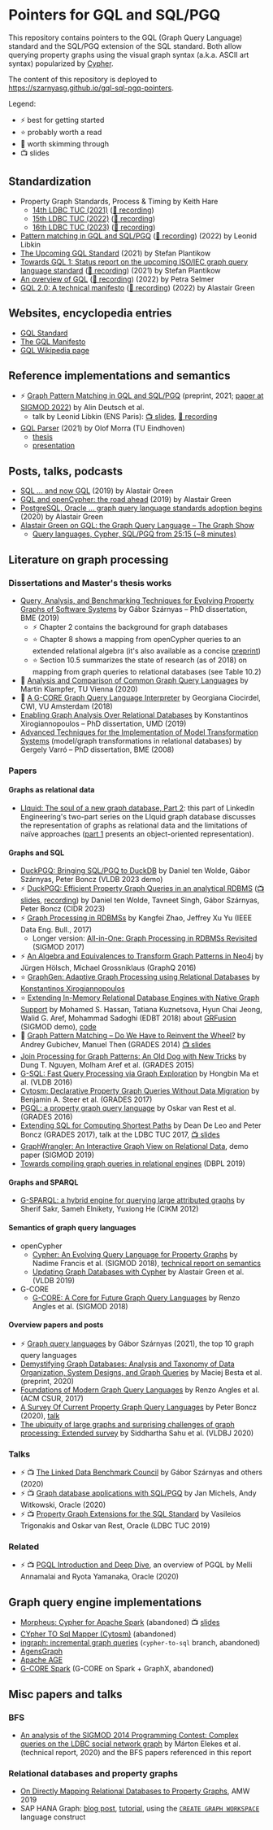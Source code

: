 # Pointers for GQL and SQL/PGQ

This repository contains pointers to the GQL (Graph Query Language) standard and the SQL/PGQ extension of the SQL standard. Both allow querying property graphs using the visual graph syntax (a.k.a. ASCII art syntax) popularized by [Cypher](https://en.wikipedia.org/wiki/Cypher_(query_language)).

The content of this repository is deployed to <https://szarnyasg.github.io/gql-sql-pgq-pointers>.

Legend:

* ⚡️ best for getting started
* ⭐️ probably worth a read
* 💫 worth skimming through
* 📺 slides

## Standardization

* Property Graph Standards, Process & Timing by Keith Hare
  * [14th LDBC TUC (2021)](https://pub-383410a98aef4cb686f0c7601eddd25f.r2.dev/event/fourteenth-tuc-meeting/attachments/keith-hare-database-language-standards-structure-and-process-sql-pgq.pdf) ([🎥 recording](https://www.youtube.com/watch?v=ZgFCuzods4g))
  * [15th LDBC TUC (2022)](https://pub-383410a98aef4cb686f0c7601eddd25f.r2.dev/event/fifteenth-tuc-meeting/attachments/keith-hare-property-graph-standards-process-and-timing.pdf) ([🎥 recording](https://www.youtube.com/watch?v=xFVD3LWnKlc))
  * [16th LDBC TUC (2023)](https://pub-383410a98aef4cb686f0c7601eddd25f.r2.dev/event/sixteenth-tuc-meeting/attachments/keith-hare-an-update-on-the-gql-and-sql-pgq-standards-efforts.pdf) ([🎥 recording](https://www.youtube.com/watch?v=LQYkal_0j6E))
* [Pattern matching in GQL and SQL/PGQ](https://pub-383410a98aef4cb686f0c7601eddd25f.r2.dev/event/fifteenth-tuc-meeting/attachments/leonid-libkin-pattern-matching-in-gql-and-sql-pgq.pdf) ([🎥 recording](https://www.youtube.com/watch?v=OvGsa0qLANE)) (2022) by Leonid Libkin
* [The Upcoming GQL Standard](https://zenodo.org/record/4903293) (2021) by Stefan Plantikow
* [Towards GQL 1: Status report on the upcoming ISO/IEC graph query language standard](https://pub-383410a98aef4cb686f0c7601eddd25f.r2.dev/event/fourteenth-tuc-meeting/attachments/stefan-plantikow-gql.pdf) ([🎥 recording](https://www.youtube.com/watch?v=z0pN5NwKsgc)) (2021) by Stefan Plantikow
* [An overview of GQL](https://pub-383410a98aef4cb686f0c7601eddd25f.r2.dev/event/fifteenth-tuc-meeting/attachments/petra-selmer-towards-gql-v1-a-property-graph-query-language-standard.pdf) ([🎥 recording](https://www.youtube.com/watch?v=tncf2FgyIyo)) (2022) by Petra Selmer
* [GQL 2.0: A technical manifesto](https://pub-383410a98aef4cb686f0c7601eddd25f.r2.dev/event/fifteenth-tuc-meeting/attachments/alastair-green-gql-2.0-a-technical-manifesto.pdf) ([🎥 recording](https://www.youtube.com/watch?v=upIvpYy8C2g)) (2022) by Alastair Green

## Websites, encyclopedia entries

* [GQL Standard](https://www.gqlstandards.org/)
* [The GQL Manifesto](https://gql.today/)
* [GQL Wikipedia page](https://en.wikipedia.org/wiki/GQL_Graph_Query_Language)

## Reference implementations and semantics

* ⚡️ [Graph Pattern Matching in GQL and SQL/PGQ](https://arxiv.org/pdf/2112.06217.pdf) (preprint, 2021; [paper at SIGMOD 2022](https://dl.acm.org/doi/abs/10.1145/3514221.3526057)) by Alin Deutsch et al.
  * talk by Leonid Libkin (ENS Paris): [📺 slides](https://pub-383410a98aef4cb686f0c7601eddd25f.r2.dev/event/fifteenth-tuc-meeting/attachments/leonid-libkin-pattern-matching-in-gql-and-sql-pgq.pdf), [🎥 recording](https://youtu.be/OvGsa0qLANE)
* [GQL Parser](https://github.com/OlofMorra/GQL-parser) (2021) by Olof Morra (TU Eindhoven)
  * [thesis](https://github.com/OlofMorra/GQL-parser/blob/main/src/main/resources/report/A%20Semantics%20of%20GQL;%20a%20New%20Query%20Language%20forProperty%20Graphs%20Formalized.pdf)
  * [presentation](https://github.com/OlofMorra/GQL-parser/blob/main/src/main/resources/Presentation/Final_presentation_GQL.pdf)

## Posts, talks, podcasts

* [SQL ... and now GQL](https://www.linkedin.com/pulse/sql-now-gql-alastair-green/) (2019) by Alastair Green
* [GQL and openCypher: the road ahead](https://s3.amazonaws.com/artifacts.opencypher.org/website/ocim5/videos/oCIM5-day1-3+Alastair+Green+-+GQL+and+openCypher+(21min).mp4) (2019) by Alastair Green
* [PostgreSQL, Oracle ... graph query language standards adoption begins](https://www.linkedin.com/pulse/postgresql-oracle-graph-query-language-standards-adoption-green/) (2020) by Alastair Green
* [Alastair Green on GQL: the Graph Query Language – The Graph Show](https://www.youtube.com/watch?v=2sLTQQel4NM)
  * [Query languages, Cypher, SQL/PGQ from 25:15 (~8 minutes)](https://youtu.be/2sLTQQel4NM?t=1515)

## Literature on graph processing

### Dissertations and Master's thesis works

* [Query, Analysis, and Benchmarking Techniques for Evolving Property Graphs of Software Systems](https://szarnyasg.github.io/phd/szarnyasg-phd-dissertation.pdf) by Gábor Szárnyas – PhD dissertation, BME (2019)
  * ⚡️ Chapter 2 contains the background for graph databases
  * ⭐️ Chapter 8 shows a mapping from openCypher queries to an extended relational algebra (it's also available as a concise [preprint](https://arxiv.org/pdf/1806.07344.pdf))
  * ⭐️ Section 10.5 summarizes the state of research (as of 2018) on mapping from graph queries to relational databases (see Table 10.2)
* 💫 [Analysis and Comparison of Common Graph Query Languages](https://web.archive.org/web/20210119211651id_/https://repositum.tuwien.at/bitstream/20.500.12708/16615/2/Analysis%20and%20Comparison%20of%20Common%20Graph%20Query%20Languages.pdf) by Martin Klampfer, TU Vienna (2020)
* 💫 [A G-CORE Graph Query Language Interpreter](https://homepages.cwi.nl/~boncz/msc/2018-GeorgianaCiocirdel.pdf) by Georgiana Ciocirdel, CWI, VU Amsterdam (2018)
* [Enabling Graph Analysis Over Relational Databases](https://drum.lib.umd.edu/handle/1903/26047) by Konstantinos Xirogiannopoulos – PhD dissertation, UMD (2019)
* [Advanced Techniques for the Implementation of Model Transformation Systems](https://repozitorium.omikk.bme.hu/handle/10890/754?locale-attribute=en) (model/graph transformations in relational databases) by Gergely Varró – PhD dissertation, BME (2008)

### Papers

#### Graphs as relational data

* [LIquid: The soul of a new graph database, Part 2](https://engineering.linkedin.com/blog/2020/liquid--the-soul-of-a-new-graph-database--part-2): this part of LinkedIn Engineering's two-part series on the LIquid graph database discusses the representation of graphs as relational data and the limitations of naïve approaches ([part 1](https://engineering.linkedin.com/blog/2020/liquid-the-soul-of-a-new-graph-database-part-1) presents an object-oriented representation).

#### Graphs and SQL

* [DuckPGQ: Bringing SQL/PGQ to DuckDB](https://www.vldb.org/pvldb/vol16/p4034-wolde.pdf) by Daniel ten Wolde, Gábor Szárnyas, Peter Boncz (VLDB 2023 demo)
* ⚡️ [DuckPGQ: Efficient Property Graph Queries in an analytical RDBMS](https://www.cidrdb.org/cidr2023/papers/p66-wolde.pdf) ([📺 slides](https://www.cidrdb.org/cidr2023/slides/p66-wolde-slides.pdf), [recording](https://www.youtube.com/watch?v=pVklntbGiNo)) by Daniel ten Wolde, Tavneet Singh, Gábor Szárnyas, Peter Boncz (CIDR 2023)
* ⚡️ [Graph Processing in RDBMSs](http://sites.computer.org/debull/A17sept/p6.pdf) by Kangfei Zhao, Jeffrey Xu Yu (IEEE Data Eng. Bull., 2017)
  * Longer version: [All-in-One: Graph Processing in RDBMSs Revisited](https://dl.acm.org/doi/10.1145/3035918.3035943) (SIGMOD 2017)
* ⚡️ [An Algebra and Equivalences to Transform Graph Patterns in Neo4j](http://ceur-ws.org/Vol-1558/paper24.pdf) by Jürgen Hölsch, Michael Grossniklaus (GraphQ 2016)
* ⭐️ [GraphGen: Adaptive Graph Processing using Relational Databases](https://event.cwi.nl/grades/2017/09-Xirogiannopoulos.pdf) by [Konstantinos Xirogiannopoulos](http://www.cs.umd.edu/~kostasx/)
* ⭐️ [Extending In-Memory Relational Database Engines with Native Graph Support](https://openproceedings.org/2018/conf/edbt/paper-17.pdf) by Mohamed S. Hassan, Tatiana Kuznetsova, Hyun Chai Jeong, Walid G. Aref, Mohammad Sadoghi (EDBT 2018) about [GRFusion](https://dl.acm.org/doi/10.1145/3183713.3193541) (SIGMOD demo), [code](https://github.com/purduedb/GRFusion)
* 💫 [Graph Pattern Matching – Do We Have to Reinvent the Wheel?](https://event.cwi.nl/grades2014/08-gubichev.pdf) by Andrey Gubichev, Manuel Then (GRADES 2014) [📺 slides](https://event.cwi.nl/grades2014/08-gubichev-slides.pdf)
* [Join Processing for Graph Patterns: An Old Dog with New Tricks](https://arxiv.org/pdf/1503.04169.pdf) by Dung T. Nguyen, Molham Aref et al. (GRADES 2015)
* [G-SQL: Fast Query Processing via Graph Exploration](http://www.vldb.org/pvldb/vol9/p900-ma.pdf) by Hongbin Ma et al. (VLDB 2016)
* [Cytosm: Declarative Property Graph Queries Without Data Migration](https://event.cwi.nl/grades/2017/04-Steer.pdf) by Benjamin A. Steer et al. (GRADES 2017)
* [PGQL: a property graph query language](https://event.cwi.nl/grades/2016/07-VanRest.pdf) by Oskar van Rest et al. (GRADES 2016)
* [Extending SQL for Computing Shortest Paths](https://ir.cwi.nl/pub/27563/27563.pdf) by Dean De Leo and Peter Boncz (GRADES 2017), talk at the LDBC TUC 2017, [📺 slides](https://pub-383410a98aef4cb686f0c7601eddd25f.r2.dev/event/ninth-tuc-meeting/attachments/59277315/75628546.pdf)
* [GraphWrangler: An Interactive Graph View on Relational Data](https://dl.acm.org/doi/abs/10.1145/3299869.3320232), demo paper (SIGMOD 2019)
* [Towards compiling graph queries in relational engines](https://dl.acm.org/doi/pdf/10.1145/3315507.3330200) (DBPL 2019)

#### Graphs and SPARQL

* [G-SPARQL: a hybrid engine for querying large attributed graphs](https://dl.acm.org/doi/10.1145/2396761.2396806) by Sherif Sakr, Sameh Elnikety, Yuxiong He (CIKM 2012)

#### Semantics of graph query languages

* openCypher
  * [Cypher: An Evolving Query Language for Property Graphs](http://homepages.inf.ed.ac.uk/libkin/papers/sigmod18.pdf) by Nadime Francis et al. (SIGMOD 2018), [technical report on semantics](https://arxiv.org/pdf/1802.09984.pdf)
  * [Updating Graph Databases with Cypher](http://www.vldb.org/pvldb/vol12/p2242-green.pdf) by Alastair Green et al. (VLDB 2019)
* G-CORE
  * [G-CORE: A Core for Future Graph Query Languages](https://arxiv.org/pdf/1712.01550.pdf) by Renzo Angles et al. (SIGMOD 2018)

#### Overview papers and posts

* ⚡️ [Graph query languages](https://szarnyasg.github.io/posts/graph-query-languages/) by Gábor Szárnyas (2021), the top 10 graph query languages
* [Demystifying Graph Databases: Analysis and Taxonomy of Data Organization, System Designs, and Graph Queries](https://arxiv.org/pdf/1910.09017.pdf) by Maciej Besta et al. (preprint, 2020)
* [Foundations of Modern Graph Query Languages](https://arxiv.org/pdf/1610.06264.pdf) by Renzo Angles et al. (ACM CSUR, 2017)
* [A Survey Of Current Property Graph Query Languages](https://homepages.cwi.nl/~boncz/gql-survey.pdf) by Peter Boncz (2020), [talk](https://www.youtube.com/watch?v=oJmuRM9xpdU)
* [The ubiquity of large graphs and surprising challenges of graph processing: Extended survey](https://link.springer.com/article/10.1007/s00778-019-00548-x) by Siddhartha Sahu et al. (VLDBJ 2020)

### Talks

* ⚡️ 📺 [The Linked Data Benchmark Council](https://docs.google.com/presentation/d/1oXKh94R4myUV5RvgeXn7OzhbveAn9Dg1Q4LlOkFrSko/) by Gábor Szárnyas and others (2020)
* ⚡️ 📺 [Graph database applications with SQL/PGQ](https://download.oracle.com/otndocs/products/spatial/pdf/AnD2020/AD_Develop_Graph_Apps_SQL_PGQ.pdf) by Jan Michels, Andy Witkowski, Oracle (2020)
* ⚡️ 📺 [Property Graph Extensions for the SQL Standard](https://pub-383410a98aef4cb686f0c7601eddd25f.r2.dev/event/twelfth-tuc-meeting/attachments/106233859/111706119.pdf) by Vasileios Trigonakis and Oskar van Rest, Oracle (LDBC TUC 2019)

### Related

* ⚡️ 📺 [PGQL Introduction and Deep Dive](https://www.oracle.com/a/tech/docs/asktom-pgql-introduction-deep-dive.pdf), an overview of PGQL by Melli Annamalai and Ryota Yamanaka, Oracle (2020)

## Graph query engine implementations

* [Morpheus: Cypher for Apache Spark](https://github.com/opencypher/morpheus) (abandoned) 📺 [slides](https://www.slideshare.net/databricks/neo4j-morpheus-interweaving-documents-tables-and-and-graph-data-in-spark-with-alastair-green-and-mats-rydberg)
* [CYpher TO Sql Mapper (Cytosm)](https://github.com/cytosm/cytosm) (abandoned)
* [ingraph: incremental graph queries](http://github.com/ftsrg/ingraph) (`cypher-to-sql` branch, abandoned)
* [AgensGraph](https://github.com/bitnine-oss/agensgraph)
* [Apache AGE](https://age.apache.org/)
* [G-CORE Spark](https://github.com/ldbc/gcore-spark) (G-CORE on Spark + GraphX, abandoned)

## Misc papers and talks

### BFS

* [An analysis of the SIGMOD 2014 Programming Contest: Complex queries on the LDBC social network graph](https://arxiv.org/pdf/2010.12243.pdf) by Márton Elekes et al. (technical report, 2020) and the BFS papers referenced in this report

### Relational databases and property graphs

* [On Directly Mapping Relational Databases to Property Graphs](http://ceur-ws.org/Vol-2369/short06.pdf), AMW 2019
* SAP HANA Graph: [blog post](https://blogs.sap.com/2020/04/27/create-graphs-on-sap-hana-cloud/), [tutorial](https://developers.sap.com/tutorials/hana-graph-overview-setup.html), using the [`CREATE GRAPH WORKSPACE`](https://help.sap.com/viewer/4fe29514fd584807ac9f2a04f6754767/2.0.03/en-US/e6e1c7e2b9064b05b26572808f941ec4.html) language construct

